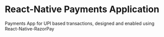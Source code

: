 # React-Native Payments Application
Payments App for UPI based transactions, designed and enabled using React-Native-RazorPay
